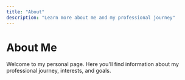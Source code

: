 ```yaml
---
title: "About"
description: "Learn more about me and my professional journey"
---
```


# About Me

Welcome to my personal page. Here you'll find information about my professional journey, interests, and goals. 